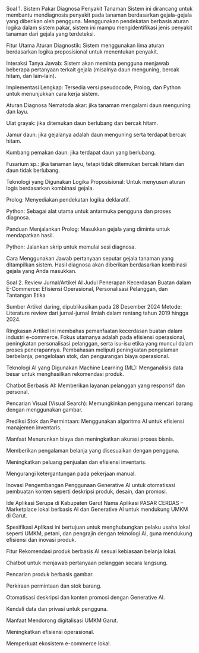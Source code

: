 Soal 1. Sistem Pakar Diagnosa Penyakit Tanaman
Sistem ini dirancang untuk membantu mendiagnosis penyakit pada tanaman berdasarkan gejala-gejala yang diberikan oleh pengguna. Menggunakan pendekatan berbasis aturan logika dalam sistem pakar, sistem ini mampu mengidentifikasi jenis penyakit tanaman dari gejala yang terdeteksi.

Fitur Utama
Aturan Diagnostik: Sistem menggunakan lima aturan berdasarkan logika proposisional untuk menentukan penyakit.

Interaksi Tanya Jawab: Sistem akan meminta pengguna menjawab beberapa pertanyaan terkait gejala (misalnya daun menguning, bercak hitam, dan lain-lain).

Implementasi Lengkap: Tersedia versi pseudocode, Prolog, dan Python untuk menunjukkan cara kerja sistem.

Aturan Diagnosa
Nematoda akar: jika tanaman mengalami daun menguning dan layu.

Ulat grayak: jika ditemukan daun berlubang dan bercak hitam.

Jamur daun: jika gejalanya adalah daun menguning serta terdapat bercak hitam.

Kumbang pemakan daun: jika terdapat daun yang berlubang.

Fusarium sp.: jika tanaman layu, tetapi tidak ditemukan bercak hitam dan daun tidak berlubang.

Teknologi yang Digunakan
Logika Proposisional: Untuk menyusun aturan logis berdasarkan kombinasi gejala.

Prolog: Menyediakan pendekatan logika deklaratif.

Python: Sebagai alat utama untuk antarmuka pengguna dan proses diagnosa.

Panduan Menjalankan
Prolog: Masukkan gejala yang diminta untuk mendapatkan hasil.

Python: Jalankan skrip untuk memulai sesi diagnosa.

Cara Menggunakan
Jawab pertanyaan seputar gejala tanaman yang ditampilkan sistem. Hasil diagnosa akan diberikan berdasarkan kombinasi gejala yang Anda masukkan.

Soal 2. Review Jurnal/Artikel AI
Judul
Penerapan Kecerdasan Buatan dalam E-Commerce: Efisiensi Operasional, Personalisasi Pelanggan, dan Tantangan Etika

Sumber
Artikel daring, dipublikasikan pada 28 Desember 2024
Metode: Literature review dari jurnal-jurnal ilmiah dalam rentang tahun 2019 hingga 2024.

Ringkasan
Artikel ini membahas pemanfaatan kecerdasan buatan dalam industri e-commerce. Fokus utamanya adalah pada efisiensi operasional, peningkatan personalisasi pelanggan, serta isu-isu etika yang muncul dalam proses penerapannya. Pembahasan meliputi peningkatan pengalaman berbelanja, pengelolaan stok, dan pengurangan biaya operasional.

Teknologi AI yang Digunakan
Machine Learning (ML): Menganalisis data besar untuk menghasilkan rekomendasi produk.

Chatbot Berbasis AI: Memberikan layanan pelanggan yang responsif dan personal.

Pencarian Visual (Visual Search): Memungkinkan pengguna mencari barang dengan menggunakan gambar.

Prediksi Stok dan Permintaan: Menggunakan algoritma AI untuk efisiensi manajemen inventaris.

Manfaat
Menurunkan biaya dan meningkatkan akurasi proses bisnis.

Memberikan pengalaman belanja yang disesuaikan dengan pengguna.

Meningkatkan peluang penjualan dan efisiensi inventaris.

Mengurangi ketergantungan pada pekerjaan manual.

Inovasi Pengembangan
Penggunaan Generative AI untuk otomatisasi pembuatan konten seperti deskripsi produk, desain, dan promosi.

Ide Aplikasi Serupa di Kabupaten Garut
Nama Aplikasi
PASAR CERDAS – Marketplace lokal berbasis AI dan Generative AI untuk mendukung UMKM di Garut.

Spesifikasi
Aplikasi ini bertujuan untuk menghubungkan pelaku usaha lokal seperti UMKM, petani, dan pengrajin dengan teknologi AI, guna mendukung efisiensi dan inovasi produk.

Fitur
Rekomendasi produk berbasis AI sesuai kebiasaan belanja lokal.

Chatbot untuk menjawab pertanyaan pelanggan secara langsung.

Pencarian produk berbasis gambar.

Perkiraan permintaan dan stok barang.

Otomatisasi deskripsi dan konten promosi dengan Generative AI.

Kendali data dan privasi untuk pengguna.

Manfaat
Mendorong digitalisasi UMKM Garut.

Meningkatkan efisiensi operasional.

Memperkuat ekosistem e-commerce lokal.
